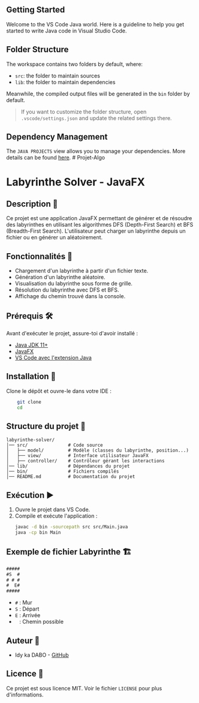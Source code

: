 ## Getting Started

Welcome to the VS Code Java world. Here is a guideline to help you get started to write Java code in Visual Studio Code.

## Folder Structure

The workspace contains two folders by default, where:

- `src`: the folder to maintain sources
- `lib`: the folder to maintain dependencies

Meanwhile, the compiled output files will be generated in the `bin` folder by default.

> If you want to customize the folder structure, open `.vscode/settings.json` and update the related settings there.

## Dependency Management

The `JAVA PROJECTS` view allows you to manage your dependencies. More details can be found [here](https://github.com/microsoft/vscode-java-dependency#manage-dependencies).
#   P r o j e t - A l g o 
 
 
# Labyrinthe Solver - JavaFX

## Description 📌
Ce projet est une application JavaFX permettant de générer et de résoudre des labyrinthes en utilisant les algorithmes DFS (Depth-First Search) et BFS (Breadth-First Search). L'utilisateur peut charger un labyrinthe depuis un fichier ou en générer un aléatoirement.

## Fonctionnalités 🚀
- Chargement d'un labyrinthe à partir d'un fichier texte.
- Génération d'un labyrinthe aléatoire.
- Visualisation du labyrinthe sous forme de grille.
- Résolution du labyrinthe avec DFS et BFS.
- Affichage du chemin trouvé dans la console.

## Prérequis 🛠
Avant d'exécuter le projet, assure-toi d'avoir installé :

- [Java JDK 11+](https://www.oracle.com/java/technologies/javase-jdk11-downloads.html)
- [JavaFX](https://openjfx.io/)
- [VS Code avec l'extension Java](https://code.visualstudio.com/docs/languages/java)

## Installation 🔧
Clone le dépôt et ouvre-le dans votre IDE :
```sh
    git clone 
    cd 
```

## Structure du projet 📂
```
labyrinthe-solver/
│── src/               # Code source
│   ├── model/         # Modèle (classes du labyrinthe, position...)
│   ├── view/          # Interface utilisateur JavaFX
│   ├── controller/    # Contrôleur gérant les interactions
│── lib/               # Dépendances du projet
│── bin/               # Fichiers compilés
│── README.md          # Documentation du projet
```

## Exécution ▶️
1. Ouvre le projet dans VS Code.
2. Compile et exécute l'application :
   ```sh
   javac -d bin -sourcepath src src/Main.java
   java -cp bin Main
   ```

## Exemple de fichier Labyrinthe 🏗
```txt
#####
#S  #
# # #
#  E#
#####
```

- `#` : Mur
- `S` : Départ
- `E` : Arrivée
- ` ` : Chemin possible

## Auteur 👤
- Idy ka DABO - [GitHub](https://github.com/utilisateur)

## Licence 📜
Ce projet est sous licence MIT. Voir le fichier `LICENSE` pour plus d'informations.
